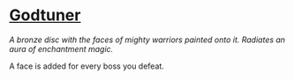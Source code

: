 # [Godtuner](https://hollowknight.wiki/w/Godtuner)

*A bronze disc with the faces of mighty warriors painted onto it. Radiates an aura of enchantment magic.*

A face is added for every boss you defeat.
